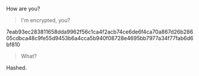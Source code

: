 How are you?
> I'm encrypted, you?

7eab93ec283811658dda9962f56c1ca4f2acb74ce6de6f4ca70a867d26b28605cdbca48c9fe55d9453b6a4cca5b940f08728e4695bb7977a34f77fab6d6bf810

> What?

Hashed.